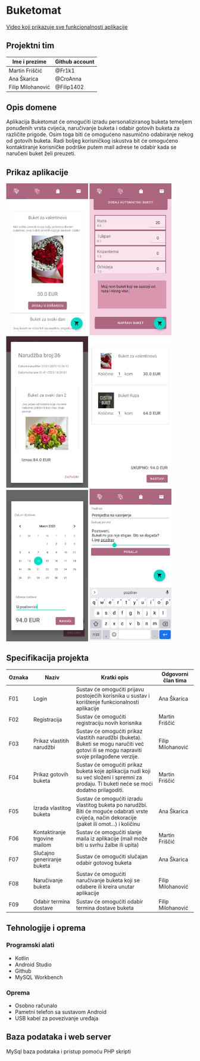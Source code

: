# Buketomat

<a href="https://youtu.be/3nmdqTU8G0w">Video koji prikazuje sve funkcionalnosti aplikacije</a>

## Projektni tim

Ime i prezime | Github account
------------ | ------------
Martin Friščić | @Fr1k1
Ana Škarica | @CroAnna
Filip Milohanović | @Filip1402

## Opis domene
<!--Umjesto ovih uputa opišite domenu ili problem koji pokrivate vašim projektom. Domena može biti proizvoljna, ali obratite pozornost da sukladno ishodima učenja, domena omogući primjenu zahtijevanih koncepata kako je to navedeno u sljedećem poglavlju. Priložite odgovarajuće skice gdje je to prikladno.-->

Aplikacija Buketomat će omogućiti izradu personaliziranog buketa temeljem ponuđenih vrsta cvijeća, naručivanje buketa i odabir gotovih buketa za različite prigode.
Osim toga biti će omogućeno nasumično odabiranje nekog od gotovih buketa. Radi boljeg korisničkog iskustva bit će omogućeno kontaktiranje korisničke podrške putem mail adrese te odabir kada se naručeni buket želi preuzeti.

## Prikaz aplikacije
<img src="https://github.com/CroAnna/Buketomat/blob/master/screenshots/popis-buketa.png" width="220px"></img>
<img src="https://github.com/CroAnna/Buketomat/blob/master/screenshots/izrada-vlastitog-buketa.png" width="220px"></img>
<img src="https://github.com/CroAnna/Buketomat/blob/master/screenshots/moja-narudzba.png" width="220px"></img>
<img src="https://github.com/CroAnna/Buketomat/blob/master/screenshots/kosarica.png" width="220px"></img>
<img src="https://github.com/CroAnna/Buketomat/blob/master/screenshots/odabir-preuzimanja.png" width="220px"></img>
<img src="https://github.com/CroAnna/Buketomat/blob/master/screenshots/slanje-maila.png" width="220px"></img>

## Specifikacija projekta
<!--Umjesto ovih uputa opišite zahtjeve za funkcionalnošću mobilne aplikacije ili aplikacije za pametne uređaje. Pobrojite osnovne funkcionalnosti i za svaku naznačite ime odgovornog člana tima. Opišite osnovnu buduću arhitekturu programskog proizvoda. Obratite pozornost da mobilne aplikacije često zahtijevaju pozadinske servise. Također uzmite u obzir da bi svaki član tima trebao biti odgovoran za otprilike 3 funkcionalnosti, te da bi opterećenje članova tima trebalo biti ujednačeno. Priložite odgovarajuće dijagrame i skice gdje je to prikladno. Funkcionalnosti sustava bobrojite u tablici ispod koristeći predložak koji slijedi:-->

Oznaka | Naziv | Kratki opis | Odgovorni član tima
------ | ----- | ----------- | -------------------
F01 | Login | Sustav će omogućiti prijavu postojećih korisnika u sustav i korištenje funkcionalnosti aplikacije | Ana Škarica
F02 | Registracija| Sustav će omogućiti registraciju novih korisnika | Martin Friščić
F03 | Prikaz vlastitih narudžbi | Sustav će omogućiti prikaz vlastitih narudžbi (buketa). Buketi se mogu naručiti već gotovi ili se mogu napraviti svoje prilagođene verzije. | Filip Milohanović
F04 | Prikaz gotovih buketa | Sustav će omogućiti prikaz buketa koje aplikacija nudi koji su već složeni i spremni za prodaju. Ti buketi neće se moći dodatno prilagoditi.| Martin Friščić
F05 | Izrada vlastitog buketa | Sustav će omogućiti izradu vlastitog buketa po narudžbi. Biti će moguće odabrati vrste cvijeća, način dekoracije (paket ili omot...) i količinu | Ana Škarica
F06 | Kontaktiranje trgovine mailom | Sustav će omogućiti slanje maila iz aplikacije (mail može biti u svrhu žalbe ili upita)  | Martin Friščić
F07 | Slučajno generiranje buketa | Sustav će omogućiti slučajan odabir gotovog buketa | Ana Škarica
F08 | Naručivanje buketa | Sustav će omogućiti naručivanje buketa koji se odabere ili kreira unutar aplikacije | Filip Milohanović
F09 | Odabir termina dostave | Sustav će omogućiti odabir termina dostave buketa | Filip Milohanović


## Tehnologije i oprema
<!--Umjesto ovih uputa jasno popišite sve tehnologije, alate i opremu koju ćete koristiti pri implementaciji vašeg rješenja. Vaše rješenje može biti implementirano u bilo kojoj tehnologiji za razvoj mobilnih aplikacija ili aplikacija za pametne uređaje osim u hibridnim web tehnologijama kao što su React Native ili HTML+CSS+JS. Tehnologije koje ćete koristiti bi trebale biti javno dostupne, a ako ih ne budemo obrađivali na vježbama u vašoj dokumentaciji ćete morati navesti način preuzimanja, instaliranja i korištenja onih tehnologija koje su neopbodne kako bi se vaš programski proizvod preveo i pokrenuo. Pazite da svi alati koje ćete koristiti moraju imati odgovarajuću licencu. Što se tiče zahtjeva nastavnika, obvezno je koristiti git i GitHub za verzioniranje programskog koda, GitHub Wiki za pisanje jednostavne dokumentacije sukladno uputama mentora, a projektne zadatke je potrebno planirati i pratiti u alatu GitHub projects.-->

<h3>Programski alati</h3>
<ul>
<li>Kotlin</li>
<li>Android Studio</li>
<li>Github</li>
<li>MySQL Workbench</li>
</ul>

<h3>Oprema</h3>
<ul>
<li>Osobno računalo</li>
<li>Pametni telefon sa sustavom Android</li>
<li>USB kabel za povezivanje uređaja</li>
</ul>

## Baza podataka i web server
MySql baza podataka i pristup pomoću PHP skripti
